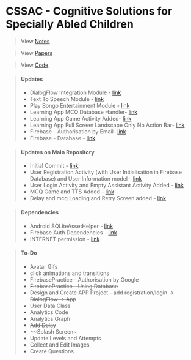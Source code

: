 # CSSAC - Cognitive Solutions for Specially Abled Children
> View [Notes](https://cssac.github.io/Documents/)

> View [Papers](https://cssac.github.io/Papers/)

> View [Code](https://github.com/CSSAC/)

> #### Updates
> + DialogFlow Integration Module - [link](https://github.com/CSSAC/DialogFlow_Integration)
> + Text To Speech Module - [link](https://github.com/CSSAC/TextToSpeechModule)
> + Play Bongo Entertainment Module - [link](https://github.com/CSSAC/Bongo)
> + Learning App MCQ Database Handler- [link](https://github.com/CSSAC/LearningApp/commit/69cf757cceaec62e5db2d4bf005155940b1f9763)
> + Learning App Game Activity Added- [link](https://github.com/CSSAC/LearningApp/commit/f40ba09f0354400cdc9fb656eab11b1b3f88d8b2)
> + Learning App Full Screen Landscape Only No Action Bar- [link](https://github.com/CSSAC/LearningApp/commit/774dffbaa9ec3203e7a0211333ebb81e4728e7e5)
> + Firebase - Authorisation by Email- [link](https://github.com/prrateekk/FirebasePractice)
> + Firebase - Database - [link](https://github.com/prrateekk/FirebasePractice/commit/eb01df513a82d3404620ff1061a1ae6d37beecd7)

> #### Updates on Main Repository
> + Initial Commit - [link](https://github.com/CSSAC/Karyo-Virtual-Assistant/commit/f47c1331779786624faf218c8d14bd6cf6e781fc)
> + User Registration Activity (with User Initialisation in Firebase Database) and User Information model - [link](https://github.com/CSSAC/Karyo-Virtual-Assistant/commit/00c8a2fb13d9250e8cdd7e7dc255835c741c7d1a)
> + User Login Activity and Empty Assistant Activity Added - [link](https://github.com/CSSAC/Karyo-Virtual-Assistant/commit/43648a79a7ebecf686af76e27f4dbe64b9ccb9c7)
> + MCQ Game and TTS Added - [link](https://github.com/CSSAC/Karyo-Virtual-Assistant/commit/d5449e878be1c864772ef2b4c0e97e84a178bb22)
> + Delay and mcq Loading and Retry Screen added - [link](https://github.com/CSSAC/Karyo-Virtual-Assistant/commit/f0238ea4c42697f47148353bae096ede1926329b) 

> #### Dependencies
> + Android SQLiteAssetHelper - [link](https://github.com/jgilfelt/android-sqlite-asset-helper)
> + Firebase Auth Dependencies - [link](https://github.com/prrateekk/FirebasePractice/commit/dd06cb5a8af185cd8e66d41755583d6d5e212168)
> + INTERNET permission - [link](https://github.com/prrateekk/FirebasePractice/commit/ac3e212943336217da14f2a11708bfb5c80621c0)

> #### To-Do
> + Avatar Gifs
> + click animations and transitions
> + FirebasePractice - Authorisation by Google 
> + ~~FirebasePractice - Using Database~~
> + ~~Design and Create APP Project - add registration/login -> DialogFlow -> App~~
> + User Data Class
> + Analytics Code
> + Analytics Graph
> + ~~Add Delay~~
> + ~~Splash Screen~
> + Update Levels and Attempts
> + Collect and Edit Images
> + Create Questions